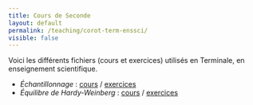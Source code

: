 ```yaml
---
title: Cours de Seconde
layout: default
permalink: /teaching/corot-term-enssci/
visible: false
---
```


Voici les différents fichiers (cours et exercices) utilisés en Terminale, en
enseignement scientifique.

* *Échantillonnage* : [cours](cours-echantillonnage.pdf) /
  [exercices](exo-echantillonnage.pdf)
* *Équilibre de Hardy-Weinberg* : [cours](cours-hardy-weinberg.pdf) /
  [exercices](exos-hardy-weinberg.pdf)
